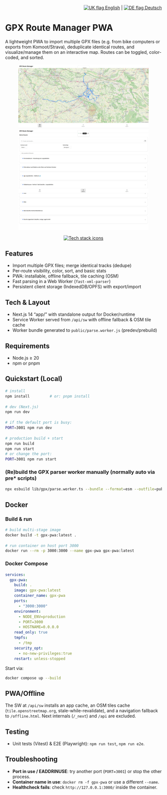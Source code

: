 <p align="right">
  <a href="./README.md" title="English"><img src="https://github.githubassets.com/images/icons/emoji/unicode/1f1ec-1f1e7.png" height="14" alt="UK flag" /> English</a> |
  <a href="./README.de.md" title="Deutsch"><img src="https://github.githubassets.com/images/icons/emoji/unicode/1f1e9-1f1ea.png" height="14" alt="DE flag" /> Deutsch</a>
</p>

# GPX Route Manager PWA

A lightweight PWA to import multiple GPX files (e.g. from bike computers or exports from Komoot/Strava), deduplicate identical routes, and visualize/manage them on an interactive map. Routes can be toggled, color-coded, and sorted.

<p align="center">
  <img src="docs/assets/pwa-gpx3.png" alt="Map view" width="420"/>
  <img src="docs/assets/pwa-gpx.png" alt="Import view" width="420"/>
</p>

<p align="center">
  <a href="https://skillicons.dev">
    <img src="https://skillicons.dev/icons?i=nextjs,ts,react,nodejs,docker,vitest,playwright" alt="Tech stack icons" />
  </a>
</p>

## Features
- Import multiple GPX files; merge identical tracks (dedupe)
- Per-route visibility, color, sort, and basic stats
- PWA: installable, offline fallback, tile caching (OSM)
- Fast parsing in a Web Worker (`fast-xml-parser`)
- Persistent client storage (IndexedDB/OPFS) with export/import

## Tech & Layout
- Next.js 14 “app/” with standalone output for Docker/runtime
- Service Worker served from `/api/sw` with offline fallback & OSM tile cache
- Worker bundle generated to `public/parse.worker.js` (predev/prebuild)

## Requirements
- Node.js ≥ 20
- npm or pnpm

## Quickstart (Local)
```bash
# install
npm install         # or: pnpm install

# dev (Next.js)
npm run dev

# if the default port is busy:
PORT=3001 npm run dev

# production build + start
npm run build
npm run start
# or change the port:
PORT=3001 npm run start
````

### (Re)build the GPX parser worker manually (normally auto via pre* scripts)

```bash
npx esbuild lib/gpx/parse.worker.ts --bundle --format=esm --outfile=public/parse.worker.js --platform=browser
```

## Docker

### Build & run

```bash
# build multi-stage image
docker build -t gpx-pwa:latest .

# run container on host port 3000
docker run --rm -p 3000:3000 --name gpx-pwa gpx-pwa:latest
```

### Docker Compose

```yaml
services:
  gpx-pwa:
    build: .
    image: gpx-pwa:latest
    container_name: gpx-pwa
    ports:
      - "3000:3000"
    environment:
      - NODE_ENV=production
      - PORT=3000
      - HOSTNAME=0.0.0.0
    read_only: true
    tmpfs:
      - /tmp
    security_opt:
      - no-new-privileges:true
    restart: unless-stopped
```

Start via:

```bash
docker compose up --build
```

## PWA/Offline

The SW at `/api/sw` installs an app cache, an OSM tiles cache (`tile.openstreetmap.org`, stale-while-revalidate), and a navigation fallback to `/offline.html`. Next internals (`/_next`) and `/api` are excluded.

## Testing

* Unit tests (Vitest) & E2E (Playwright): `npm run test`, `npm run e2e`.

## Troubleshooting

* **Port in use / EADDRINUSE**: try another port (`PORT=3001`) or stop the other process.
* **Container name in use**: `docker rm -f gpx-pwa` or use a different `--name`.
* **Healthcheck fails**: check `http://127.0.0.1:3000/` inside the container.
